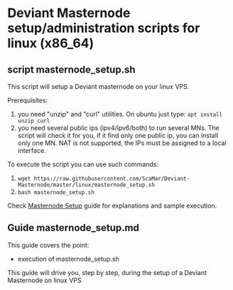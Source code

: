 # Deviant Masternode setup/administration scripts for linux (x86_64)<br />
## script masternode_setup.sh<br />
This script will setup a Deviant masternode on your linux VPS.

Prerequisites:
1. you need "unzip" and "curl" utilities.
On ubuntu just type:
```apt install unzip curl```
2. you need several public ips (ipv4/ipv6/both) to run several MNs. The script will check it for you, if it find only one public ip, you can install only one MN. NAT is not supported, the IPs must be assigned to a local interface.

To execute the script you can use such commands:
1. ```wget https://raw.githubusercontent.com/ScaMar/Deviant-Masternode/master/linux/masternode_setup.sh```
2. ```bash masternode_setup.sh```

Check [Masternode Setup](https://github.com/ScaMar/Deviant-Masternode/blob/master/linux/Masternode_setup.md) guide for explanations and sample execution.

## Guide masternode_setup.md<br />
This guide covers the point:<br />
* execution of masternode_setup.sh<br />

This guide will drive you, step by step, during the setup of a Deviant Masternode on linux VPS
